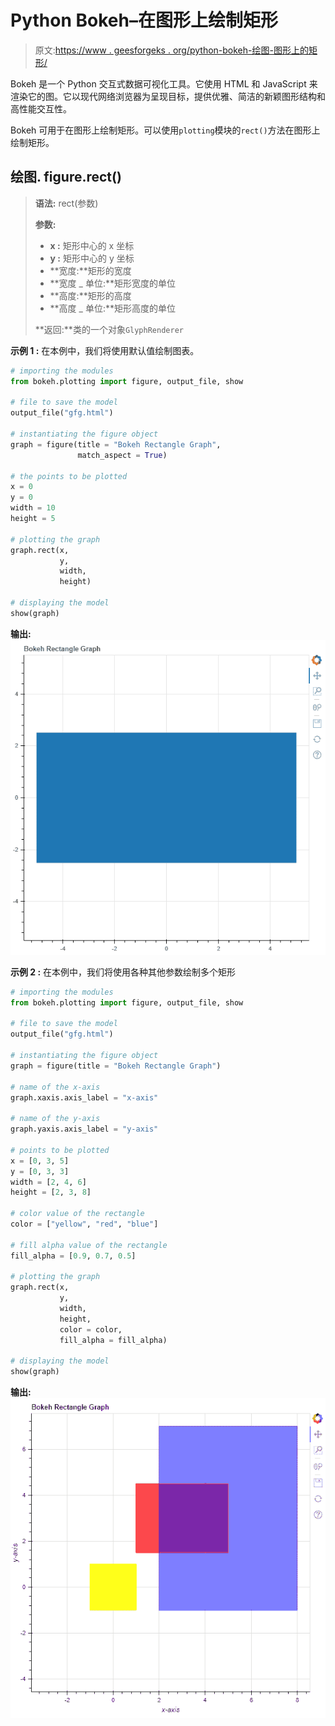 # Python Bokeh–在图形上绘制矩形

> 原文:[https://www . geesforgeks . org/python-bokeh-绘图-图形上的矩形/](https://www.geeksforgeeks.org/python-bokeh-plotting-rectangles-on-a-graph/)

Bokeh 是一个 Python 交互式数据可视化工具。它使用 HTML 和 JavaScript 来渲染它的图。它以现代网络浏览器为呈现目标，提供优雅、简洁的新颖图形结构和高性能交互性。

Bokeh 可用于在图形上绘制矩形。可以使用`plotting`模块的`rect()`方法在图形上绘制矩形。

## 绘图. figure.rect()

> **语法:** rect(参数)
> 
> **参数:**
> 
> *   **x :** 矩形中心的 x 坐标
> *   **y :** 矩形中心的 y 坐标
> *   **宽度:**矩形的宽度
> *   **宽度 _ 单位:**矩形宽度的单位
> *   **高度:**矩形的高度
> *   **高度 _ 单位:**矩形高度的单位
> 
> **返回:**类的一个对象`GlyphRenderer`

**示例 1 :** 在本例中，我们将使用默认值绘制图表。

```py
# importing the modules
from bokeh.plotting import figure, output_file, show

# file to save the model
output_file("gfg.html")

# instantiating the figure object
graph = figure(title = "Bokeh Rectangle Graph",
               match_aspect = True)

# the points to be plotted
x = 0
y = 0
width = 10
height = 5

# plotting the graph
graph.rect(x,
           y,
           width,
           height)

# displaying the model
show(graph)
```

**输出:**
![](img/697cf0e70bcaddbdc8af1a70d6e3c976.png)

**示例 2 :** 在本例中，我们将使用各种其他参数绘制多个矩形

```py
# importing the modules 
from bokeh.plotting import figure, output_file, show 

# file to save the model 
output_file("gfg.html") 

# instantiating the figure object 
graph = figure(title = "Bokeh Rectangle Graph") 

# name of the x-axis 
graph.xaxis.axis_label = "x-axis"

# name of the y-axis 
graph.yaxis.axis_label = "y-axis"

# points to be plotted
x = [0, 3, 5]
y = [0, 3, 3]
width = [2, 4, 6]
height = [2, 3, 8]

# color value of the rectangle
color = ["yellow", "red", "blue"]

# fill alpha value of the rectangle
fill_alpha = [0.9, 0.7, 0.5]

# plotting the graph 
graph.rect(x,
           y,
           width,
           height,
           color = color,
           fill_alpha = fill_alpha) 

# displaying the model 
show(graph)
```

**输出:**
![](img/40c4eb2fa4e73d9106fab9fb1f11f94c.png)